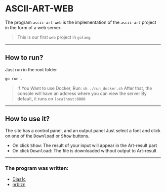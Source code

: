# ASCII-ART-WEB
The program `ascii-art-web` is the implementation of the `ascii-art` project in the form of a web server.
> This is our first `web` project in `golang`
<hr style="border:1px solid gray; height: 0px;">

## How to run?
Just run in the root folder
```bash
go run .
```
> If You Want to use Docker, Run: `sh ./run_docker.sh`
After that, the console will have an address where you can view the server
> By default, it runs on `localhost:8080`
<hr>

## How to use it?
The site has a control panel, and an output panel
Just select a font and click on one of the <kbd>Download</kbd> or <kbd>Show</kbd> buttons.

- On click <kbd>Show</kbd>:
The result of your input will appear in the Art-result part
- On click <kbd>Download</kbd>:
The file is downloaded without output to Art-result
<hr>

### The program was written:
- [Dias1c](https://github.com/Dias1c)
- [nrblzn](https://github.com/RaevNur)